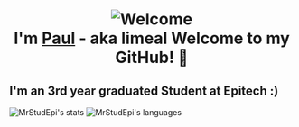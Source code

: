 
<h1 align="center"> <img src="https://cliply.co/wp-content/uploads/2021/08/472108440_HELLO_STICKER_400px.gif" alt="Welcome"> <br>I'm <a href="https://github.com/MrStudEpi">Paul</a> - aka limeal Welcome to my GitHub! 🤗</h1>

<h2> I'm an 3rd year graduated Student at Epitech :) </h2>

![MrStudEpi's stats](https://github-readme-stats.vercel.app/api?username=MrStudEpi&count_private=true&show_icons=true&theme=transparent)
![MrStudEpi's languages](https://github-readme-stats.vercel.app/api/top-langs/?username=MrStudEpi&hide=html,java&theme=transparent&layout=compact)
